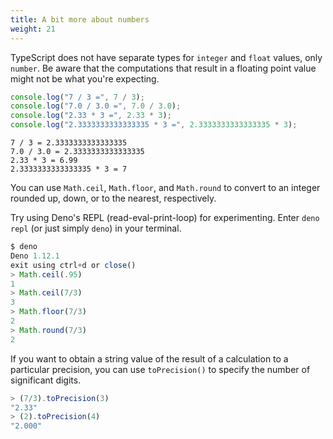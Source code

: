 ```yaml
---
title: A bit more about numbers
weight: 21
---
```


TypeScript does not have separate types for `integer` and `float` values, only
`number`. Be aware that the computations that result in a floating point value
might not be what you're expecting.

```js
console.log("7 / 3 =", 7 / 3);
console.log("7.0 / 3.0 =", 7.0 / 3.0);
console.log("2.33 * 3 =", 2.33 * 3);
console.log("2.3333333333333335 * 3 =", 2.3333333333333335 * 3);
```

```text
7 / 3 = 2.3333333333333335
7.0 / 3.0 = 2.3333333333333335
2.33 * 3 = 6.99
2.3333333333333335 * 3 = 7
```

You can use `Math.ceil`, `Math.floor`, and `Math.round` to convert to an integer
rounded up, down, or to the nearest, respectively.

Try using Deno's REPL (read-eval-print-loop) for experimenting. Enter
`deno repl` (or just simply `deno`) in your terminal.

```js
$ deno
Deno 1.12.1
exit using ctrl+d or close()
> Math.ceil(.95)
1
> Math.ceil(7/3)
3
> Math.floor(7/3)
2
> Math.round(7/3)
2
```

If you want to obtain a string value of the result of a calculation to a
particular precision, you can use `toPrecision()` to specify the number of
significant digits.

```js
> (7/3).toPrecision(3)
"2.33"
> (2).toPrecision(4)
"2.000"
```
